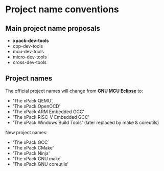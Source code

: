 # Project name conventions

## Main project name proposals

- **xpack-dev-tools**
- cpp-dev-tools
- mcu-dev-tools
- micro-dev-tools
- cross-dev-tools

## Project names

The official project names will change from **GNU MCU Eclipse** to: 

- 'The xPack QEMU', 
- 'The xPack OpenOCD'
- 'The xPack ARM Embedded GCC'
- 'The xPack RISC-V Embedded GCC'
- 'The xPack Windows Build Tools' (later replaced by make & coreutils)

New project names:

- 'The xPack GCC`
- 'The xPack CMake'
- 'The xPack Ninja'
- 'The xPack GNU make'
- 'The xPack GNU coreutils'

